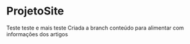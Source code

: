 # ProjetoSite
Teste teste e mais teste
Criada a branch conteúdo para alimentar com informações dos artigos
